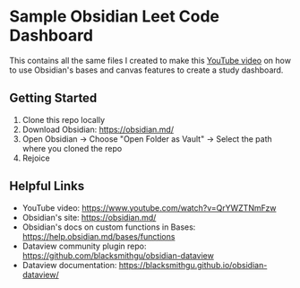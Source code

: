 # Sample Obsidian Leet Code Dashboard

This contains all the same files I created to make this [YouTube video](https://www.youtube.com/watch?v=QrYWZTNmFzw) on how to use Obsidian's bases and canvas features to create a study dashboard.

## Getting Started

1. Clone this repo locally
1. Download Obsidian: https://obsidian.md/
1. Open Obsidian -> Choose "Open Folder as Vault" -> Select the path where you cloned the repo
1. Rejoice

## Helpful Links

- YouTube video: https://www.youtube.com/watch?v=QrYWZTNmFzw
- Obsidian's site: https://obsidian.md/
- Obsidian's docs on custom functions in Bases: https://help.obsidian.md/bases/functions
- Dataview community plugin repo: https://github.com/blacksmithgu/obsidian-dataview
- Dataview documentation: https://blacksmithgu.github.io/obsidian-dataview/
